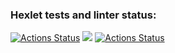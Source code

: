 ### Hexlet tests and linter status:
[![Actions Status](https://github.com/Shublon/frontend-project-lvl1/workflows/hexlet-check/badge.svg)](https://github.com/Shublon/frontend-project-lvl1/actions)
<a href="https://codeclimate.com/github/codeclimate/codeclimate/maintainability"><img src="https://api.codeclimate.com/v1/badges/a99a88d28ad37a79dbf6/maintainability" /></a>
[![Actions Status](https://github.com/Shublon/frontend-project-lvl1/workflows/runEslint/badge.svg)](https://github.com/Shublon/frontend-project-lvl1/actions)
